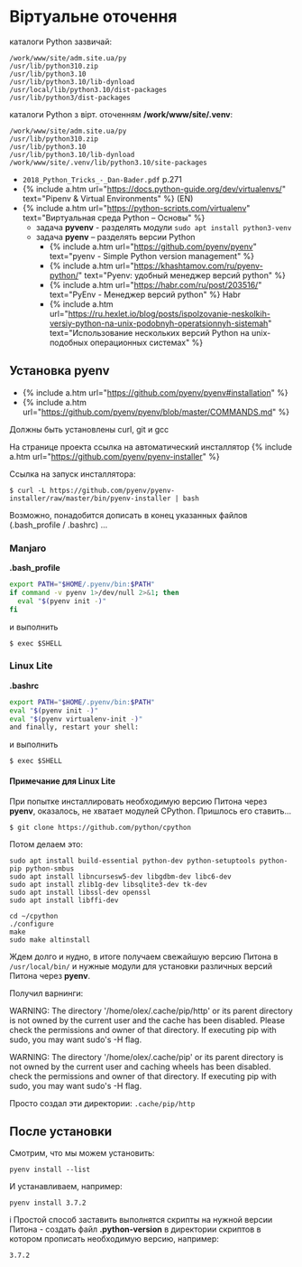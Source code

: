 # Віртуальне оточення

каталоги Python зазвичай:

```
/work/www/site/adm.site.ua/py
/usr/lib/python310.zip
/usr/lib/python3.10
/usr/lib/python3.10/lib-dynload
/usr/local/lib/python3.10/dist-packages
/usr/lib/python3/dist-packages
```
каталоги Python з вірт. оточенням **/work/www/site/.venv**:

```
/work/www/site/adm.site.ua/py
/usr/lib/python310.zip
/usr/lib/python3.10
/usr/lib/python3.10/lib-dynload
/work/www/site/.venv/lib/python3.10/site-packages
```

- `2018_Python_Tricks_-_Dan-Bader.pdf` p.271
- {% include a.htm url="https://docs.python-guide.org/dev/virtualenvs/" text="Pipenv & Virtual Environments" %} (EN)
- {% include a.htm url="https://python-scripts.com/virtualenv" text="Виртуальная среда Python – Основы" %}
  - задача **pyvenv** - разделять модули  `sudo apt install python3-venv`
  - задача **pyenv** – разделять версии Python
    - {% include a.htm url="https://github.com/pyenv/pyenv" text="pyenv - Simple Python version management" %}
    - {% include a.htm url="https://khashtamov.com/ru/pyenv-python/" text="Pyenv: удобный менеджер версий python" %}
    - {% include a.htm url="https://habr.com/ru/post/203516/" text="PyEnv - Менеджер версий python" %} Habr
    - {% include a.htm url="https://ru.hexlet.io/blog/posts/ispolzovanie-neskolkih-versiy-python-na-unix-podobnyh-operatsionnyh-sistemah" text="Использование нескольких версий Python на unix-подобных операционных системах" %} 


## Установка pyenv

- {% include a.htm url="https://github.com/pyenv/pyenv#installation" %}
- {% include a.htm url="https://github.com/pyenv/pyenv/blob/master/COMMANDS.md" %}

Должны быть установлены curl, git и gcc

На странице проекта ссылка на автоматический инсталлятор {% include a.htm url="https://github.com/pyenv/pyenv-installer" %}

Ссылка на запуск инсталлятора:

    $ curl -L https://github.com/pyenv/pyenv-installer/raw/master/bin/pyenv-installer | bash

Возможно, понадобится дописать в конец указанных файлов (.bash_profile / .bashrc) ...

### Manjaro

**.bash_profile**

```bash
export PATH="$HOME/.pyenv/bin:$PATH"
if command -v pyenv 1>/dev/null 2>&1; then
  eval "$(pyenv init -)"
fi
```
и выполнить

    $ exec $SHELL

### Linux Lite

**.bashrc**

```bash
export PATH="$HOME/.pyenv/bin:$PATH"
eval "$(pyenv init -)"
eval "$(pyenv virtualenv-init -)"
and finally, restart your shell:
```
и выполнить

    $ exec $SHELL

#### Примечание для Linux Lite

При попытке инсталлировать необходимую версию Питона через **pyenv**, оказалось, не хватает модулей CPython. Пришлось его ставить...

    $ git clone https://github.com/python/cpython

Потом делаем это:

```
sudo apt install build-essential python-dev python-setuptools python-pip python-smbus
sudo apt install libncursesw5-dev libgdbm-dev libc6-dev
sudo apt install zlib1g-dev libsqlite3-dev tk-dev
sudo apt install libssl-dev openssl
sudo apt install libffi-dev

cd ~/cpython
./configure
make
sudo make altinstall
```
Ждем долго и нудно, в итоге получаем свежайшую версию Питона в `/usr/local/bin/` и нужные модули для установки различных версий Питона через **pyenv**.

Получил варнинги:

WARNING: The directory '/home/olex/.cache/pip/http' or its parent directory is not owned by the current user and the cache has been disabled. Please check the permissions and owner of that directory. If executing pip with sudo, you may want sudo's -H flag.

WARNING: The directory '/home/olex/.cache/pip' or its parent directory is not owned by the current user and caching wheels has been disabled. check the permissions and owner of that directory. If executing pip with sudo, you may want sudo's -H flag.

Просто создал эти директории: `.cache/pip/http`

## После установки

Смотрим, что мы можем установить:

    pyenv install --list

И устанавливаем, например:

    pyenv install 3.7.2

<span class="info">i</span> Простой способ заставить выполнятся скрипты на нужной версии Питона - создать файл **.python-version** в директории скриптов в котором прописать необходимую версию, например: 
```
3.7.2
```
